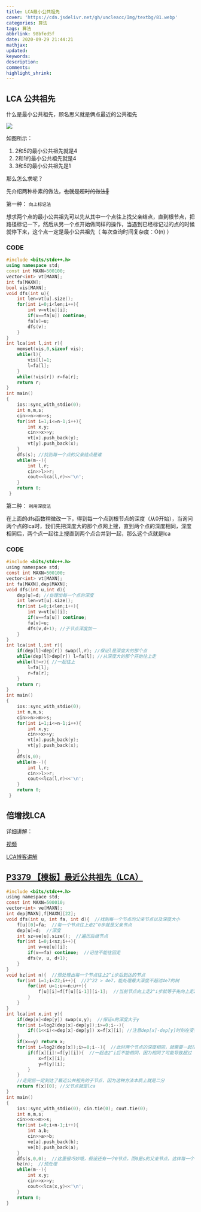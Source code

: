 ```yaml
---
title: LCA最小公共祖先
cover: 'https://cdn.jsdelivr.net/gh/uncleacc/Img/textbg/81.webp'
categories: 算法
tags: 算法
abbrlink: 98bfed5f
date: 2020-09-29 21:44:21
mathjax:
updated:
keywords:
description:
comments:
highlight_shrink:
---
```


## LCA 公共祖先

什么是最小公共祖先，顾名思义就是俩点最近的公共祖先

![](https://cdn.luogu.com.cn/upload/pic/2282.png)

如图所示：

1. 2和5的最小公共祖先就是4
2. 2和1的最小公共祖先就是4
3. 3和5的最小公共祖先是1

那么怎么求呢？

先介绍两种朴素的做法，~~也就是超时的做法🐷~~

第一种： `向上标记法`

想求两个点的最小公共祖先可以先从其中一个点往上找父亲结点，直到根节点，把路径标记一下，然后从另一个点开始做同样的操作，当遇到已经标记过的点的时候就停下来，这个点一定是最小公共祖先（ 每次查询时间复杂度：O(n) ）

### CODE

```c++
#include <bits/stdc++.h>
using namespace std;
const int MAXN=500100;
vector<int> vt[MAXN];
int fa[MAXN];
bool vis[MAXN];
void dfs(int u){
	int len=vt[u].size();
	for(int i=0;i<len;i++){
		int v=vt[u][i];
		if(v==fa[u]) continue;
		fa[v]=u;
		dfs(v);
	}
}
int lca(int l,int r){
	memset(vis,0,sizeof vis);
	while(l){
		vis[l]=1;
		l=fa[l];
	}
	while(!vis[r]) r=fa[r];
	return r;
}
int main()
{
	ios::sync_with_stdio(0);
	int n,m,s;
	cin>>n>>m>>s;
	for(int i=1;i<=n-1;i++){
		int x,y;
		cin>>x>>y;
		vt[x].push_back(y);
		vt[y].push_back(x);
	}
	dfs(s); //找到每一个点的父亲结点是谁
	while(m--){
		int l,r;
		cin>>l>>r;
		cout<<lca(l,r)<<'\n';
	}
	return 0;
 } 
```

第二种： `利用深度法`

在上面的dfs函数稍微改一下，得到每一个点到根节点的深度（从0开始），当询问两个点的lca时，我们先把深度大的那个点网上搜，直到两个点的深度相同，深度相同后，两个点一起往上搜直到两个点合并到一起，那么这个点就是lca

### CODE

```c
#include <bits/stdc++.h>
using namespace std;
const int MAXN=500100;
vector<int> vt[MAXN];
int fa[MAXN],dep[MAXN];
void dfs(int u,int d){
	dep[u]=d; //处理出每一个点的深度
	int len=vt[u].size();
	for(int i=0;i<len;i++){
		int v=vt[u][i];
		if(v==fa[u]) continue;
		fa[v]=u;
		dfs(v,d+1); //子节点深度加一
	}
}
int lca(int l,int r){
	if(dep[l]<dep[r]) swap(l,r); //保证l是深度大的那个点
	while(dep[l]>dep[r]) l=fa[l]; //从深度大的那个开始往上走
	while(l!=r){ //一起往上
		l=fa[l];
		r=fa[r];
	}
	return r;
}
int main()
{
	ios::sync_with_stdio(0);
	int n,m,s;
	cin>>n>>m>>s;
	for(int i=1;i<=n-1;i++){
		int x,y;
		cin>>x>>y;
		vt[x].push_back(y);
		vt[y].push_back(x);
	}
	dfs(s,0);
	while(m--){
		int l,r;
		cin>>l>>r;
		cout<<lca(l,r)<<'\n';
	}
	return 0;
 } 
```

## 倍增找LCA

 详细讲解：

[视频](https://www.bilibili.com/video/BV155411h7CG?p=2)

[LCA博客讲解](https://www.cnblogs.com/darlingroot/p/10597611.html)

## [P3379 【模板】最近公共祖先（LCA）](https://www.luogu.com.cn/problem/P3379)

```c
#include <bits/stdc++.h>
using namespace std;
const int MAXN=500010;
vector<int> ve[MAXN];
int dep[MAXN],f[MAXN][22];
void dfs(int u, int fa, int d){  //找到每一个节点的父亲节点以及深度大小
	f[u][0]=fa;  //每一个节点往上走2^0步就是父亲节点
	dep[u]=d;  //深度
	int sz=ve[u].size();  //遍历后继节点
	for(int i=0;i<sz;i++){
		int v=ve[u][i];  
		if(v==fa) continue;  //记住不能往回走
		dfs(v, u, d+1);
	}
}
void bz(int n){  //预处理出每一个节点往上2^i步后到达的节点
	for(int i=1;i<22;i++){  //2^22 > 4e7，能处理最大深度不超过4e7的树
		for(int u=1;u<=n;u++){
			f[u][i]=f[f[u][i-1]][i-1];  //当前节点向上走2^i步就等于先向上走2^(i-1)再向上走2^(i-1)步
		}
	}
}
int lca(int x,int y){
	if(dep[x]<dep[y]) swap(x,y);  //保证x的深度大于y
	for(int i=log2(dep[x]-dep[y]);i>=0;i--){
		if((1<<i)<=dep[x]-dep[y]) x=f[x][i]; //注意dep[x]-dep[y]时刻在变化，也正是因为这个所以dep[x]一定最后和dep[y] 
	}
	if(x==y) return x;
	for(int i=log2(dep[x]);i>=0;i--){  //此时两个节点的深度相同，就需要一起往上面走
		if(f[x][i]!=f[y][i]){  //一起走2^i后不能相同，因为相同了可能导致超过（最近）公共祖先！
			x=f[x][i];
			y=f[y][i];
		}
	}
    //走完后一定到达了最近公共祖先的子节点，因为这种方法本质上就是二分
	return f[x][0]; //父节点就是lca
}
int main()
{
	ios::sync_with_stdio(0); cin.tie(0); cout.tie(0);
	int n,m,s;
	cin>>n>>m>>s;
	for(int i=0;i<n-1;i++){
		int a,b;
		cin>>a>>b;
		ve[a].push_back(b);
		ve[b].push_back(a);
	}
	dfs(s,0,0);  //这里很巧妙哦，假设还有一个0节点，而0是s的父亲节点，这样每一个节点往上走2^i就算走过了根节点也会是0
	bz(n);  //预处理
	while(m--){
		int x,y;
		cin>>x>>y;
		cout<<lca(x,y)<<'\n';
	}
	return 0;
}
```

